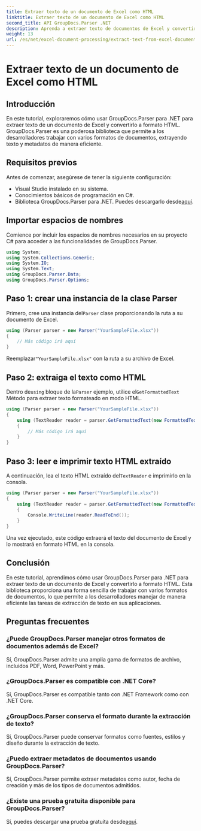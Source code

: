 ```yaml
---
title: Extraer texto de un documento de Excel como HTML
linktitle: Extraer texto de un documento de Excel como HTML
second_title: API GroupDocs.Parser .NET
description: Aprenda a extraer texto de documentos de Excel y convertirlo a HTML usando GroupDocs.Parser para .NET.
weight: 13
url: /es/net/excel-document-processing/extract-text-from-excel-document-as-html/
---
```


# Extraer texto de un documento de Excel como HTML

## Introducción
En este tutorial, exploraremos cómo usar GroupDocs.Parser para .NET para extraer texto de un documento de Excel y convertirlo a formato HTML. GroupDocs.Parser es una poderosa biblioteca que permite a los desarrolladores trabajar con varios formatos de documentos, extrayendo texto y metadatos de manera eficiente.
## Requisitos previos
Antes de comenzar, asegúrese de tener la siguiente configuración:
- Visual Studio instalado en su sistema.
- Conocimientos básicos de programación en C#.
-  Biblioteca GroupDocs.Parser para .NET. Puedes descargarlo desde[aquí](https://releases.groupdocs.com/parser/net/).
## Importar espacios de nombres
Comience por incluir los espacios de nombres necesarios en su proyecto C# para acceder a las funcionalidades de GroupDocs.Parser.
```csharp
using System;
using System.Collections.Generic;
using System.IO;
using System.Text;
using GroupDocs.Parser.Data;
using GroupDocs.Parser.Options;
```
## Paso 1: crear una instancia de la clase Parser
 Primero, cree una instancia del`Parser` clase proporcionando la ruta a su documento de Excel.
```csharp
using (Parser parser = new Parser("YourSampleFile.xlsx"))
{
    // Más código irá aquí
}
```
 Reemplazar`"YourSampleFile.xlsx"` con la ruta a su archivo de Excel.
## Paso 2: extraiga el texto como HTML
 Dentro de`using` bloque de la`Parser` ejemplo, utilice el`GetFormattedText` Método para extraer texto formateado en modo HTML.
```csharp
using (Parser parser = new Parser("YourSampleFile.xlsx"))
{
    using (TextReader reader = parser.GetFormattedText(new FormattedTextOptions(FormattedTextMode.Html)))
    {
        // Más código irá aquí
    }
}
```
## Paso 3: leer e imprimir texto HTML extraído
 A continuación, lea el texto HTML extraído del`TextReader` e imprimirlo en la consola.
```csharp
using (Parser parser = new Parser("YourSampleFile.xlsx"))
{
    using (TextReader reader = parser.GetFormattedText(new FormattedTextOptions(FormattedTextMode.Html)))
    {
        Console.WriteLine(reader.ReadToEnd());
    }
}
```
Una vez ejecutado, este código extraerá el texto del documento de Excel y lo mostrará en formato HTML en la consola.
## Conclusión
En este tutorial, aprendimos cómo usar GroupDocs.Parser para .NET para extraer texto de un documento de Excel y convertirlo a formato HTML. Esta biblioteca proporciona una forma sencilla de trabajar con varios formatos de documentos, lo que permite a los desarrolladores manejar de manera eficiente las tareas de extracción de texto en sus aplicaciones.

## Preguntas frecuentes
### ¿Puede GroupDocs.Parser manejar otros formatos de documentos además de Excel?
Sí, GroupDocs.Parser admite una amplia gama de formatos de archivo, incluidos PDF, Word, PowerPoint y más.
### ¿GroupDocs.Parser es compatible con .NET Core?
Sí, GroupDocs.Parser es compatible tanto con .NET Framework como con .NET Core.
### ¿GroupDocs.Parser conserva el formato durante la extracción de texto?
Sí, GroupDocs.Parser puede conservar formatos como fuentes, estilos y diseño durante la extracción de texto.
### ¿Puedo extraer metadatos de documentos usando GroupDocs.Parser?
Sí, GroupDocs.Parser permite extraer metadatos como autor, fecha de creación y más de los tipos de documentos admitidos.
### ¿Existe una prueba gratuita disponible para GroupDocs.Parser?
 Sí, puedes descargar una prueba gratuita desde[aquí](https://releases.groupdocs.com/).